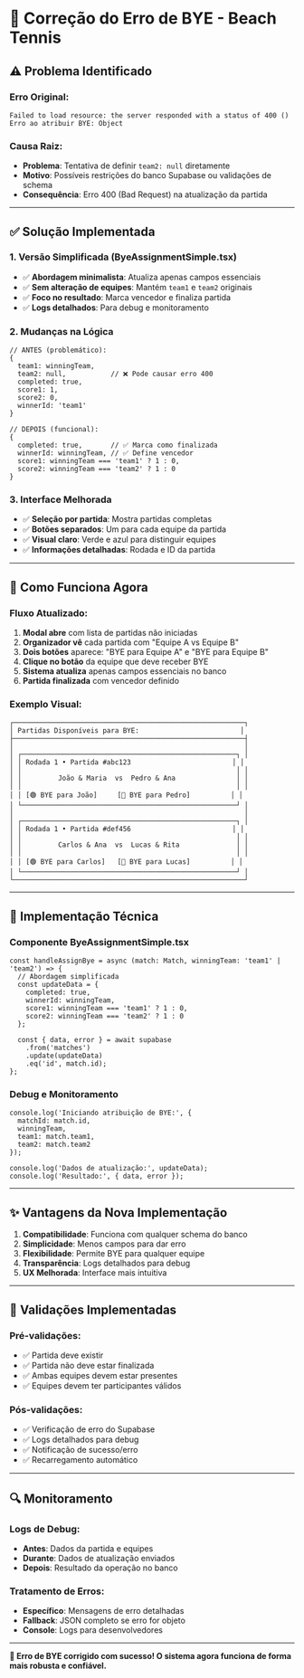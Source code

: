 # 🔧 Correção do Erro de BYE - Beach Tennis

## ⚠️ Problema Identificado

### **Erro Original:**
```
Failed to load resource: the server responded with a status of 400 ()
Erro ao atribuir BYE: Object
```

### **Causa Raiz:**
- **Problema**: Tentativa de definir `team2: null` diretamente
- **Motivo**: Possíveis restrições do banco Supabase ou validações de schema
- **Consequência**: Erro 400 (Bad Request) na atualização da partida

---

## ✅ Solução Implementada

### **1. Versão Simplificada (ByeAssignmentSimple.tsx)**
- ✅ **Abordagem minimalista**: Atualiza apenas campos essenciais
- ✅ **Sem alteração de equipes**: Mantém `team1` e `team2` originais
- ✅ **Foco no resultado**: Marca vencedor e finaliza partida
- ✅ **Logs detalhados**: Para debug e monitoramento

### **2. Mudanças na Lógica**
```tsx
// ANTES (problemático):
{
  team1: winningTeam,
  team2: null,           // ❌ Pode causar erro 400
  completed: true,
  score1: 1,
  score2: 0,
  winnerId: 'team1'
}

// DEPOIS (funcional):
{
  completed: true,       // ✅ Marca como finalizada
  winnerId: winningTeam, // ✅ Define vencedor
  score1: winningTeam === 'team1' ? 1 : 0,
  score2: winningTeam === 'team2' ? 1 : 0
}
```

### **3. Interface Melhorada**
- ✅ **Seleção por partida**: Mostra partidas completas
- ✅ **Botões separados**: Um para cada equipe da partida
- ✅ **Visual claro**: Verde e azul para distinguir equipes
- ✅ **Informações detalhadas**: Rodada e ID da partida

---

## 🎯 Como Funciona Agora

### **Fluxo Atualizado:**
1. **Modal abre** com lista de partidas não iniciadas
2. **Organizador vê** cada partida com "Equipe A vs Equipe B"
3. **Dois botões** aparece: "BYE para Equipe A" e "BYE para Equipe B"
4. **Clique no botão** da equipe que deve receber BYE
5. **Sistema atualiza** apenas campos essenciais no banco
6. **Partida finalizada** com vencedor definido

### **Exemplo Visual:**
```
┌─────────────────────────────────────────────────────────┐
│ Partidas Disponíveis para BYE:                         │
├─────────────────────────────────────────────────────────┤
│                                                         │
│ ┌─────────────────────────────────────────────────────┐ │
│ │ Rodada 1 • Partida #abc123                         │ │
│ │                                                     │ │
│ │         João & Maria  vs  Pedro & Ana               │ │
│ │                                                     │ │
│ │ [🟢 BYE para João]     [🔵 BYE para Pedro]          │ │
│ └─────────────────────────────────────────────────────┘ │
│                                                         │
│ ┌─────────────────────────────────────────────────────┐ │
│ │ Rodada 1 • Partida #def456                         │ │
│ │                                                     │ │
│ │         Carlos & Ana  vs  Lucas & Rita              │ │
│ │                                                     │ │
│ │ [🟢 BYE para Carlos]   [🔵 BYE para Lucas]          │ │
│ └─────────────────────────────────────────────────────┘ │
└─────────────────────────────────────────────────────────┘
```

---

## 🔧 Implementação Técnica

### **Componente ByeAssignmentSimple.tsx**
```tsx
const handleAssignBye = async (match: Match, winningTeam: 'team1' | 'team2') => {
  // Abordagem simplificada
  const updateData = {
    completed: true,
    winnerId: winningTeam,
    score1: winningTeam === 'team1' ? 1 : 0,
    score2: winningTeam === 'team2' ? 1 : 0
  };

  const { data, error } = await supabase
    .from('matches')
    .update(updateData)
    .eq('id', match.id);
};
```

### **Debug e Monitoramento**
```tsx
console.log('Iniciando atribuição de BYE:', { 
  matchId: match.id, 
  winningTeam, 
  team1: match.team1, 
  team2: match.team2 
});

console.log('Dados de atualização:', updateData);
console.log('Resultado:', { data, error });
```

---

## ✨ Vantagens da Nova Implementação

1. **Compatibilidade**: Funciona com qualquer schema do banco
2. **Simplicidade**: Menos campos para dar erro
3. **Flexibilidade**: Permite BYE para qualquer equipe
4. **Transparência**: Logs detalhados para debug
5. **UX Melhorada**: Interface mais intuitiva

---

## 🧪 Validações Implementadas

### **Pré-validações:**
- ✅ Partida deve existir
- ✅ Partida não deve estar finalizada
- ✅ Ambas equipes devem estar presentes
- ✅ Equipes devem ter participantes válidos

### **Pós-validações:**
- ✅ Verificação de erro do Supabase
- ✅ Logs detalhados para debug
- ✅ Notificação de sucesso/erro
- ✅ Recarregamento automático

---

## 🔍 Monitoramento

### **Logs de Debug:**
- **Antes**: Dados da partida e equipes
- **Durante**: Dados de atualização enviados
- **Depois**: Resultado da operação no banco

### **Tratamento de Erros:**
- **Específico**: Mensagens de erro detalhadas
- **Fallback**: JSON completo se erro for objeto
- **Console**: Logs para desenvolvedores

---

**🎉 Erro de BYE corrigido com sucesso! O sistema agora funciona de forma mais robusta e confiável.**
